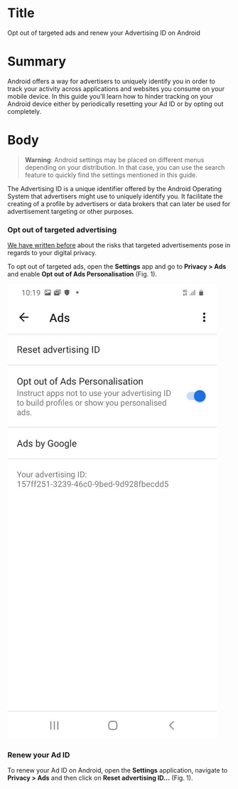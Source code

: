 # Title #
Opt out of targeted ads and renew your Advertising ID on Android

# Summary #
Android offers a way for advertisers to uniquely identify you in order to track your activity across applications and websites you consume on your mobile device. In this guide you'll learn how to hinder tracking on your Android device either by periodically resetting your Ad ID or by opting out completely.

# Body #
> **Warning**: Android settings may be placed on different menus depending on
> your distribution. In that case, you can use the search feature to quickly
> find the settings mentioned in this guide.

The Advertising ID is a unique identifier offered by the Android Operating System that advertisers might use to uniquely identify you. It facilitate the creating of a profile by advertisers or data brokers that can later be used for advertisement targeting or other purposes.

### Opt out of targeted advertising ###
[We have written before][1] about the risks that targeted advertisements pose in regards to your digital privacy.

To opt out of targeted ads, open the **Settings** app and go to **Privacy > Ads** and enable **Opt out of Ads Personalisation** (Fig. 1).

![Fig. 1: Disable targeted ads](../images/Android/android-ads-opt-out.jpg?raw=true)

### Renew your Ad ID ###
To renew your Ad ID on Android, open the **Settings** application, navigate to **Privacy > Ads** and then click on **Reset advertising ID...** (Fig. 1).

[1]: https://privacyinternational.org/explainer/2976/how-do-tracking-companies-know-what-you-did-last-summer
